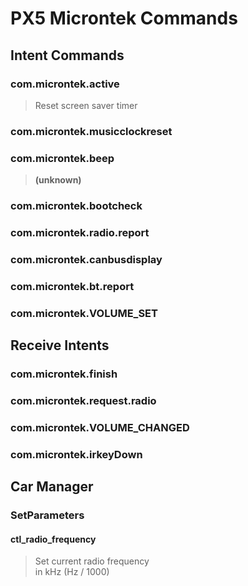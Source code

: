 # PX5 Microntek Commands

## Intent Commands

### com.microntek.active
> Reset screen saver timer

### com.microntek.musicclockreset

### com.microntek.beep
> **(unknown)**  

### com.microntek.bootcheck

### com.microntek.radio.report

### com.microntek.canbusdisplay

### com.microntek.bt.report

### com.microntek.VOLUME_SET

## Receive Intents

### com.microntek.finish

### com.microntek.request.radio

### com.microntek.VOLUME_CHANGED

### com.microntek.irkeyDown

## Car Manager

### SetParameters

#### ctl_radio_frequency
> Set current radio frequency  
> in kHz (Hz / 1000)
